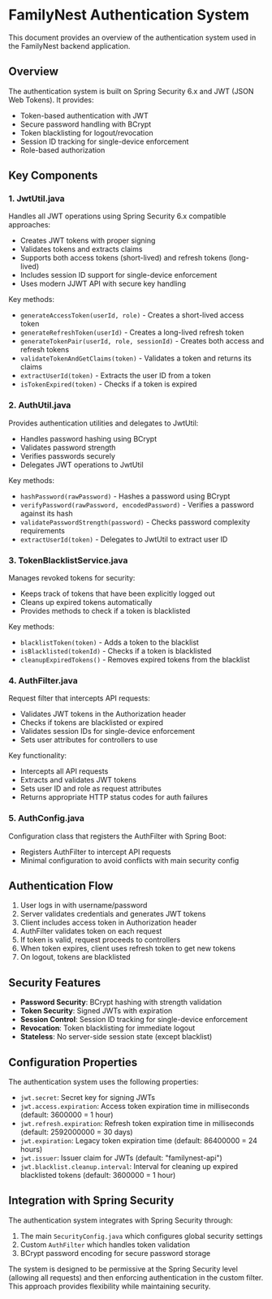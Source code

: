 # FamilyNest Authentication System

This document provides an overview of the authentication system used in the FamilyNest backend application.

## Overview

The authentication system is built on Spring Security 6.x and JWT (JSON Web Tokens). It provides:

- Token-based authentication with JWT
- Secure password handling with BCrypt
- Token blacklisting for logout/revocation
- Session ID tracking for single-device enforcement
- Role-based authorization

## Key Components

### 1. JwtUtil.java

Handles all JWT operations using Spring Security 6.x compatible approaches:

- Creates JWT tokens with proper signing
- Validates tokens and extracts claims
- Supports both access tokens (short-lived) and refresh tokens (long-lived)
- Includes session ID support for single-device enforcement
- Uses modern JJWT API with secure key handling

Key methods:
- `generateAccessToken(userId, role)` - Creates a short-lived access token
- `generateRefreshToken(userId)` - Creates a long-lived refresh token
- `generateTokenPair(userId, role, sessionId)` - Creates both access and refresh tokens
- `validateTokenAndGetClaims(token)` - Validates a token and returns its claims
- `extractUserId(token)` - Extracts the user ID from a token
- `isTokenExpired(token)` - Checks if a token is expired

### 2. AuthUtil.java

Provides authentication utilities and delegates to JwtUtil:

- Handles password hashing using BCrypt
- Validates password strength
- Verifies passwords securely
- Delegates JWT operations to JwtUtil

Key methods:
- `hashPassword(rawPassword)` - Hashes a password using BCrypt
- `verifyPassword(rawPassword, encodedPassword)` - Verifies a password against its hash
- `validatePasswordStrength(password)` - Checks password complexity requirements
- `extractUserId(token)` - Delegates to JwtUtil to extract user ID

### 3. TokenBlacklistService.java

Manages revoked tokens for security:

- Keeps track of tokens that have been explicitly logged out
- Cleans up expired tokens automatically
- Provides methods to check if a token is blacklisted

Key methods:
- `blacklistToken(token)` - Adds a token to the blacklist
- `isBlacklisted(tokenId)` - Checks if a token is blacklisted
- `cleanupExpiredTokens()` - Removes expired tokens from the blacklist

### 4. AuthFilter.java

Request filter that intercepts API requests:

- Validates JWT tokens in the Authorization header
- Checks if tokens are blacklisted or expired
- Validates session IDs for single-device enforcement
- Sets user attributes for controllers to use

Key functionality:
- Intercepts all API requests
- Extracts and validates JWT tokens
- Sets user ID and role as request attributes
- Returns appropriate HTTP status codes for auth failures

### 5. AuthConfig.java

Configuration class that registers the AuthFilter with Spring Boot:

- Registers AuthFilter to intercept API requests
- Minimal configuration to avoid conflicts with main security config

## Authentication Flow

1. User logs in with username/password
2. Server validates credentials and generates JWT tokens
3. Client includes access token in Authorization header
4. AuthFilter validates token on each request
5. If token is valid, request proceeds to controllers
6. When token expires, client uses refresh token to get new tokens
7. On logout, tokens are blacklisted

## Security Features

- **Password Security**: BCrypt hashing with strength validation
- **Token Security**: Signed JWTs with expiration
- **Session Control**: Session ID tracking for single-device enforcement
- **Revocation**: Token blacklisting for immediate logout
- **Stateless**: No server-side session state (except blacklist)

## Configuration Properties

The authentication system uses the following properties:

- `jwt.secret`: Secret key for signing JWTs
- `jwt.access.expiration`: Access token expiration time in milliseconds (default: 3600000 = 1 hour)
- `jwt.refresh.expiration`: Refresh token expiration time in milliseconds (default: 2592000000 = 30 days)
- `jwt.expiration`: Legacy token expiration time (default: 86400000 = 24 hours)
- `jwt.issuer`: Issuer claim for JWTs (default: "familynest-api")
- `jwt.blacklist.cleanup.interval`: Interval for cleaning up expired blacklisted tokens (default: 3600000 = 1 hour)

## Integration with Spring Security

The authentication system integrates with Spring Security through:

1. The main `SecurityConfig.java` which configures global security settings
2. Custom `AuthFilter` which handles token validation
3. BCrypt password encoding for secure password storage

The system is designed to be permissive at the Spring Security level (allowing all requests) and then enforcing authentication in the custom filter. This approach provides flexibility while maintaining security.









